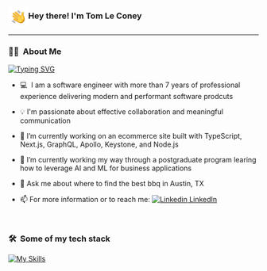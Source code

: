 ### <img alt="Hand Waving" src="./hand_wave.gif" width='40' align="center"/>Hey there! I'm Tom Le Coney

---

### 👨‍💻 &nbsp;About Me

[![Typing SVG](https://readme-typing-svg.demolab.com?font=Fira+Code&pause=2000&color=F72C6B&width=435&lines=Self-taught+engineer+%26+avid+reader;Full-stack+web+and+app+developer;Always+learning+new+things)](https://git.io/typing-svg)

- 💻 &nbsp;I am a software engineer with more than 7 years of professional experience delivering modern and performant software prodcuts

- 💡&nbsp;I'm passionate about effective collaboration and meaningful communication
- 🔭&nbsp;I’m currently working on an ecommerce site built with TypeScript, Next.js, GraphQL, Apollo, Keystone, and Node.js
- 🌱&nbsp;I’m currently working my way through a postgraduate program learing how to leverage AI and ML for business applications
- 💬&nbsp;Ask me about where to find the best bbq in Austin, TX
- 📫&nbsp;For more information or to reach me: [![Linkedin](https://i.stack.imgur.com/gVE0j.png) LinkedIn](https://www.linkedin.com/in/tomleconey/)
<br>

### 🛠 &nbsp;Some of my tech stack

[![My Skills](https://skillicons.dev/icons?i=js,ts,react,redux,nodejs,nextjs,html,css,graphql,mongodb,postgres,apollo,docker,azure,cs,scala,py,ai,tensorflow,stackoverflow&perline=20)](https://skillicons.dev)
